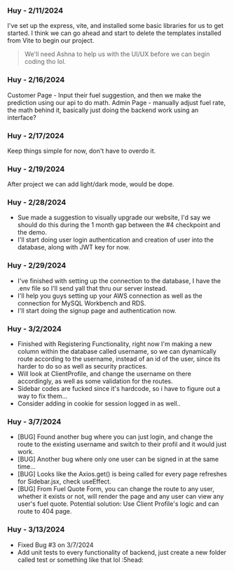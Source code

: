 ### Huy - 2/11/2024
I've set up the express, vite, and installed some basic libraries for us to get started. 
I think we can go ahead and start to delete the templates installed from Vite to begin our project. 
> We'll need Ashna to help us with the UI/UX before we can begin coding tho lol.

### Huy - 2/16/2024
Customer Page - Input their fuel suggestion, and then we make the prediction using our api to do math.
Admin Page - manually adjust fuel rate, the math behind it, basically just doing the backend work using an interface?

### Huy - 2/17/2024
Keep things simple for now, don't have to overdo it.

### Huy - 2/19/2024
After project we can add light/dark mode, would be dope.

### Huy - 2/28/2024
- Sue made a suggestion to visually upgrade our website, I'd say we should do this during the 1 month gap between the #4 checkpoint and the demo.
- I'll start doing user login authentication and creation of user into the database, along with JWT key for now.

### Huy - 2/29/2024
- I've finished with setting up the connection to the database, I have the .env file so I'll send yall that thru our server instead.
- I'll help you guys setting up your AWS connection as well as the connection for MySQL Workbench and RDS.
- I'll start doing the signup page and authentication now.

### Huy - 3/2/2024
- Finished with Registering Functionality, right now I'm making a new column within the database called username, so we can dynamically route according to the username, instead of an id of the user, since its harder to do so as well as security practices.
- Will look at ClientProfile, and change the username on there accordingly, as well as some validation for the routes.
- Sidebar codes are fucked since it's hardcode, so i have to figure out a way to fix them...
- Consider adding in cookie for session logged in as well..
### Huy - 3/7/2024
- [BUG] Found another bug where you can just login, and change the route to the existing username and switch to their profil and it would just work.
- [BUG] Another bug where only one user can be signed in at the same time...
- [BUG] Looks like the Axios.get() is being called for every page refreshes for Sidebar.jsx, check useEffect.
- [BUG] From Fuel Quote Form, you can change the route to any user, whether it exists or not, will render the page and any user can view any user's fuel quote. Potential solution: Use Client Profile's logic and can route to 404 page.

### Huy - 3/13/2024
- Fixed Bug #3 on 3/7/2024
- Add unit tests to every functionality of backend, just create a new folder called test or something like that lol :5head: